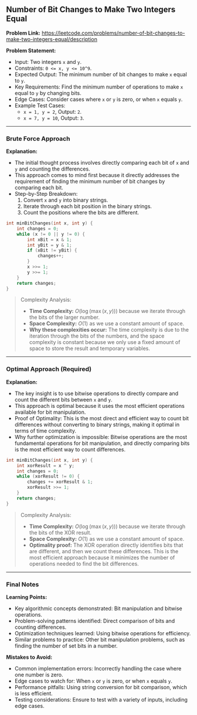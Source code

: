 ## Number of Bit Changes to Make Two Integers Equal

**Problem Link:** https://leetcode.com/problems/number-of-bit-changes-to-make-two-integers-equal/description

**Problem Statement:**
- Input: Two integers `x` and `y`.
- Constraints: `0 <= x, y <= 10^9`.
- Expected Output: The minimum number of bit changes to make `x` equal to `y`.
- Key Requirements: Find the minimum number of operations to make `x` equal to `y` by changing bits.
- Edge Cases: Consider cases where `x` or `y` is zero, or when `x` equals `y`.
- Example Test Cases:
  - `x = 1, y = 2`, Output: `2`.
  - `x = 7, y = 10`, Output: `3`.

---

### Brute Force Approach

**Explanation:**
- The initial thought process involves directly comparing each bit of `x` and `y` and counting the differences.
- This approach comes to mind first because it directly addresses the requirement of finding the minimum number of bit changes by comparing each bit.
- Step-by-Step Breakdown:
  1. Convert `x` and `y` into binary strings.
  2. Iterate through each bit position in the binary strings.
  3. Count the positions where the bits are different.

```cpp
int minBitChanges(int x, int y) {
    int changes = 0;
    while (x != 0 || y != 0) {
        int xBit = x & 1;
        int yBit = y & 1;
        if (xBit != yBit) {
            changes++;
        }
        x >>= 1;
        y >>= 1;
    }
    return changes;
}
```

> Complexity Analysis:
> - **Time Complexity:** $O(\log(\max(x, y)))$ because we iterate through the bits of the larger number.
> - **Space Complexity:** $O(1)$ as we use a constant amount of space.
> - **Why these complexities occur:** The time complexity is due to the iteration through the bits of the numbers, and the space complexity is constant because we only use a fixed amount of space to store the result and temporary variables.

---

### Optimal Approach (Required)

**Explanation:**
- The key insight is to use bitwise operations to directly compare and count the different bits between `x` and `y`.
- This approach is optimal because it uses the most efficient operations available for bit manipulation.
- Proof of Optimality: This is the most direct and efficient way to count bit differences without converting to binary strings, making it optimal in terms of time complexity.
- Why further optimization is impossible: Bitwise operations are the most fundamental operations for bit manipulation, and directly comparing bits is the most efficient way to count differences.

```cpp
int minBitChanges(int x, int y) {
    int xorResult = x ^ y;
    int changes = 0;
    while (xorResult != 0) {
        changes += xorResult & 1;
        xorResult >>= 1;
    }
    return changes;
}
```

> Complexity Analysis:
> - **Time Complexity:** $O(\log(\max(x, y)))$ because we iterate through the bits of the XOR result.
> - **Space Complexity:** $O(1)$ as we use a constant amount of space.
> - **Optimality proof:** The XOR operation directly identifies bits that are different, and then we count these differences. This is the most efficient approach because it minimizes the number of operations needed to find the bit differences.

---

### Final Notes

**Learning Points:**
- Key algorithmic concepts demonstrated: Bit manipulation and bitwise operations.
- Problem-solving patterns identified: Direct comparison of bits and counting differences.
- Optimization techniques learned: Using bitwise operations for efficiency.
- Similar problems to practice: Other bit manipulation problems, such as finding the number of set bits in a number.

**Mistakes to Avoid:**
- Common implementation errors: Incorrectly handling the case where one number is zero.
- Edge cases to watch for: When `x` or `y` is zero, or when `x` equals `y`.
- Performance pitfalls: Using string conversion for bit comparison, which is less efficient.
- Testing considerations: Ensure to test with a variety of inputs, including edge cases.